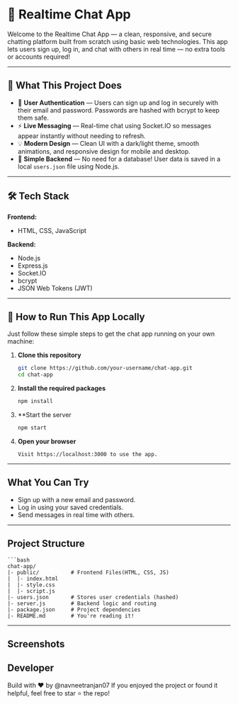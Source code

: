 # 💬 Realtime Chat App

Welcome to the Realtime Chat App — a clean, responsive, and secure chatting platform built from scratch using basic web technologies. This app lets users sign up, log in, and chat with others in real time — no extra tools or accounts required!

---

## 🌟 What This Project Does

- 🔐 **User Authentication** — Users can sign up and log in securely with their email and password. Passwords are hashed with bcrypt to keep them safe.
- ⚡ **Live Messaging** — Real-time chat using Socket.IO so messages appear instantly without needing to refresh.
- 💡 **Modern Design** — Clean UI with a dark/light theme, smooth animations, and responsive design for mobile and desktop.
- 🧠 **Simple Backend** — No need for a database! User data is saved in a local `users.json` file using Node.js.

---

## 🛠️ Tech Stack

**Frontend:**
- HTML, CSS, JavaScript

**Backend:**
- Node.js
- Express.js
- Socket.IO
- bcrypt
- JSON Web Tokens (JWT)

---

## 🚀 How to Run This App Locally

Just follow these simple steps to get the chat app running on your own machine:

1. **Clone this repository**
   ```bash
   git clone https://github.com/your-username/chat-app.git
   cd chat-app
2. **Install the required packages**
    ```bash
    npm install
3. **Start the server
    ```bash
    npm start
4. **Open your browser**
    ```
    Visit https://localhost:3000 to use the app.

---
  
## What You Can Try
  * Sign up with a new email and password.
  * Log in using your saved credentials.
  * Send messages in real time with others.

---

## Project Structure ##
    ```bash
    chat-app/
    |- public/          # Frontend Files(HTML, CSS, JS)
    |  |- index.html
    |  |- style.css
    |  |- script.js
    |- users.json       # Stores user credentials (hashed)
    |- server.js        # Backend logic and routing
    |- package.json     # Project dependencies
    |- README.md        # You're reading it!

---

## Screenshots ##

## Developer ##
Build with ❤️ by @navneetranjan07
If you enjoyed the project or found it helpful, feel free to star ⭐ the repo!
